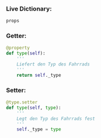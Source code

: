 


### Live Dictionary:
```python
props
```
### Getter:
```python
@property
def type(self):
	'''
	Liefert den Typ des Fahrrads
	'''
	return self._type
```
### Setter:
```python
@type.setter
def type(self, type):
	'''
	Legt den Typ des Fahrrads fest
	'''
	self._type = type
```